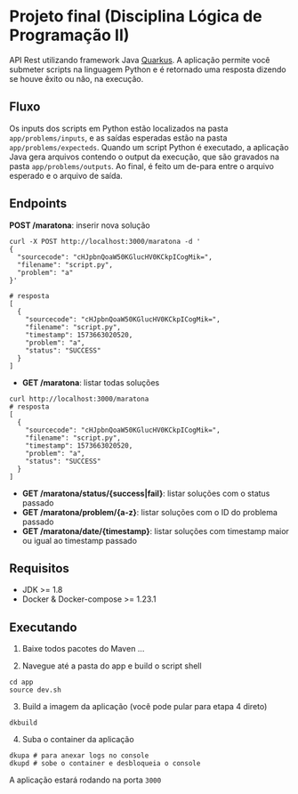 # Projeto final (Disciplina Lógica de Programação II)
API Rest utilizando framework Java [Quarkus](https://quarkus.io/). A aplicação permite você submeter scripts na linguagem Python e é retornado uma resposta dizendo se houve êxito ou não, na execução.

## Fluxo
Os inputs dos scripts em Python estão localizados na pasta ```app/problems/inputs```, e as saídas esperadas estão na pasta ```app/problems/expecteds```. Quando um script Python é executado, a aplicação Java gera arquivos contendo o output da execução, que são gravados na pasta ```app/problems/outputs```. Ao final, é feito um de-para entre o arquivo esperado e o arquivo de saída.

## Endpoints
**POST /maratona**: inserir nova solução
```
curl -X POST http://localhost:3000/maratona -d '
{
  "sourcecode": "cHJpbnQoaW50KGlucHV0KCkpICogMik=",
  "filename": "script.py",
  "problem": "a"
}'

# resposta
[
  {
    "sourcecode": "cHJpbnQoaW50KGlucHV0KCkpICogMik=",
    "filename": "script.py",
    "timestamp": 1573663020520,
    "problem": "a",
    "status": "SUCCESS"
  }
]
```

- **GET /maratona**: listar todas soluções
```
curl http://localhost:3000/maratona
# resposta
[
  {
    "sourcecode": "cHJpbnQoaW50KGlucHV0KCkpICogMik=",
    "filename": "script.py",
    "timestamp": 1573663020520,
    "problem": "a",
    "status": "SUCCESS"
  }
]
```

- **GET /maratona/status/{success|fail}**: listar soluções com o status passado
- **GET /maratona/problem/{a-z}**: listar soluções com o ID do problema passado
- **GET /maratona/date/{timestamp}**: listar soluções com timestamp maior ou igual ao timestamp passado

## Requisitos
- JDK >= 1.8
- Docker & Docker-compose >= 1.23.1

## Executando

1. Baixe todos pacotes do Maven
  ...

2. Navegue até a pasta do app e build o script shell

```
cd app
source dev.sh
```

3. Build a imagem da aplicação (você pode pular para etapa 4 direto)

```
dkbuild
```

4. Suba o container da aplicação

```
dkupa # para anexar logs no console
dkupd # sobe o container e desbloqueia o console
```

A aplicação estará rodando na porta ```3000```
